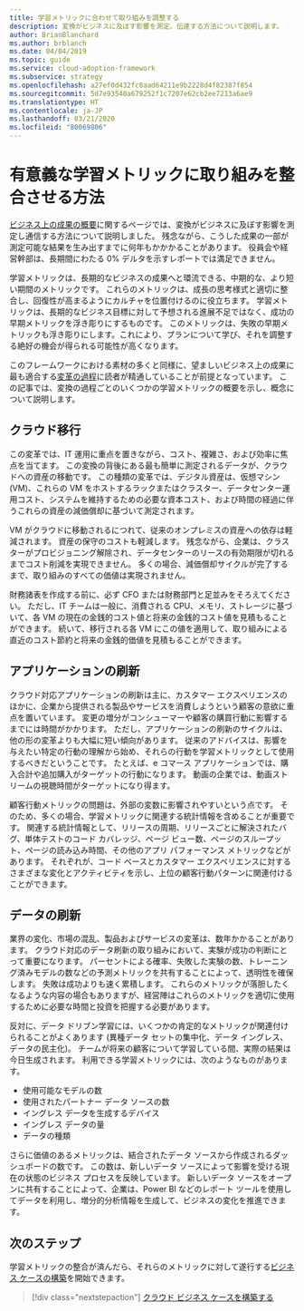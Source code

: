 ```yaml
---
title: 学習メトリックに合わせて取り組みを調整する
description: 変換がビジネスに及ぼす影響を測定、伝達する方法について説明します。
author: BrianBlanchard
ms.author: brblanch
ms.date: 04/04/2019
ms.topic: guide
ms.service: cloud-adoption-framework
ms.subservice: strategy
ms.openlocfilehash: a27ef0d432fc0aad64211e9b2228d4f82387f854
ms.sourcegitcommit: 5d7e93540a679252f1c7207e62cb2ee7213a6ae9
ms.translationtype: HT
ms.contentlocale: ja-JP
ms.lasthandoff: 03/21/2020
ms.locfileid: "80069806"
---
```

<!-- markdownlint-disable MD026 -->

# <a name="how-can-we-align-efforts-to-meaningful-learning-metrics"></a>有意義な学習メトリックに取り組みを整合させる方法

[ビジネス上の成果の概要](./business-outcomes/index.md)に関するページでは、変換がビジネスに及ぼす影響を測定し通信する方法について説明しました。 残念ながら、こうした成果の一部が測定可能な結果を生み出すまでに何年もかかかることがあります。 役員会や経営幹部は、長期間にわたる 0% デルタを示すレポートでは満足できません。

学習メトリックは、長期的なビジネスの成果へと環流できる、中期的な、より短い期間のメトリックです。 これらのメトリックは、成長の思考様式と適切に整合し、回復性が高まるようにカルチャを位置付けるのに役立ちます。 学習メトリックは、長期的なビジネス目標に対して予想される進展不足ではなく、成功の早期メトリックを浮き彫りにするものです。 このメトリックは、失敗の早期メトリックも浮き彫りにします。これにより、プランについて学び、それを調整する絶好の機会が得られる可能性が高くなります。

このフレームワークにおける素材の多くと同様に、望ましいビジネス上の成果に最も適合する[変革の過程](../govern/guides/index.md)に読者が精通していることが前提となっています。 この記事では、変換の過程ごとのいくつかの学習メトリックの概要を示し、概念について説明します。

## <a name="cloud-migration"></a>クラウド移行

この変革では、IT 運用に重点を置きながら、コスト、複雑さ、および効率に焦点を当てます。 この変換の背後にある最も簡単に測定されるデータが、クラウドへの資産の移動です。 この種類の変革では、デジタル資産は、仮想マシン (VM)、これらの VM をホストするラックまたはクラスター、データセンター運用コスト、システムを維持するための必要な資本コスト、および時間の経過に伴うこれらの資産の減価償却に基づいて測定されます。

VM がクラウドに移動されるにつれて、従来のオンプレミスの資産への依存は軽減されます。 資産の保守のコストも軽減します。 残念ながら、企業は、クラスターがプロビジョニング解除され、データセンターのリースの有効期限が切れるまでコスト削減を実現できません。 多くの場合、減価償却サイクルが完了するまで、取り組みのすべての価値は実現されません。

財務諸表を作成する前に、必ず CFO または財務部門と足並みをそろえてください。 ただし、IT チームは一般に、消費される CPU、メモリ、ストレージに基づいて、各 VM の現在の金銭的コスト値と将来の金銭的コスト値を見積もることができます。 続いて、移行される各 VM にこの値を適用して、取り組みによる直近のコスト節約と将来の金銭的価値を見積もることができます。

## <a name="application-innovation"></a>アプリケーションの刷新

クラウド対応アプリケーションの刷新は主に、カスタマー エクスペリエンスのほかに、企業から提供される製品やサービスを消費しようという顧客の意欲に重点を置いています。 変更の増分がコンシューマーや顧客の購買行動に影響するまでには時間がかかります。 ただし、アプリケーションの刷新のサイクルは、他の形の変革よりも大幅に短い傾向があります。 従来のアドバイスは、影響を与えたい特定の行動の理解から始め、それらの行動を学習メトリックとして使用するべきだということです。 たとえば、e コマース アプリケーションでは、購入合計や追加購入がターゲットの行動になります。 動画の企業では、動画ストリームの視聴時間がターゲットになり得ます。

顧客行動メトリックの問題は、外部の変数に影響されやすいという点です。 そのため、多くの場合、学習メトリックに関連する統計情報を含めることが重要です。 関連する統計情報として、リリースの周期、リリースごとに解決されたバグ、単体テストのコード カバレッジ、ページ ビュー数、ページのスループット、ページの読み込み時間、その他のアプリ パフォーマンス メトリックなどがあります。 それぞれが、コード ベースとカスタマー エクスペリエンスに対するさまざまな変化とアクティビティを示し、上位の顧客行動パターンに関連付けることができます。

## <a name="data-innovation"></a>データの刷新

業界の変化、市場の混乱、製品およびサービスの変革は、数年かかることがあります。 クラウド対応のデータ刷新の取り組みにおいて、実験が成功の判断にとって重要になります。 パーセントによる確率、失敗した実験の数、トレーニング済みモデルの数などの予測メトリックを共有することによって、透明性を確保します。 失敗は成功よりも速く累積します。 これらのメトリックが落胆したくなるような内容の場合もありますが、経営陣はこれらのメトリックを適切に使用するために必要な時間と投資を把握する必要があります。

反対に、データ ドリブン学習には、いくつかの肯定的なメトリックが関連付けられることがよくあります (異種データ セットの集中化、データ イングレス、データの民主化)。 チームが将来の顧客について学習している間、実際の結果は今日生成されます。 利用できる学習メトリックには、次のようなものがあります。

- 使用可能なモデルの数
- 使用されたパートナー データ ソースの数
- イングレス データを生成するデバイス
- イングレス データの量
- データの種類

さらに価値のあるメトリックは、結合されたデータ ソースから作成されるダッシュボードの数です。 この数は、新しいデータ ソースによって影響を受ける現在の状態のビジネス プロセスを反映しています。 新しいデータ ソースをオープンに共有することによって、企業は、Power BI などのレポート ツールを使用してデータを利用し、増分的分析情報を生成して、ビジネスの変化を推進できます。

## <a name="next-steps"></a>次のステップ

学習メトリックの整合が済んだら、それらのメトリックに対して遂行する[ビジネス ケースの構築](cloud-migration-business-case.md)を開始できます。 

> [!div class="nextstepaction"]
> [クラウド ビジネス ケースを構築する](cloud-migration-business-case.md)
